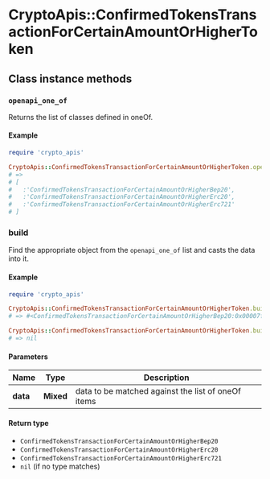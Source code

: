 # CryptoApis::ConfirmedTokensTransactionForCertainAmountOrHigherToken

## Class instance methods

### `openapi_one_of`

Returns the list of classes defined in oneOf.

#### Example

```ruby
require 'crypto_apis'

CryptoApis::ConfirmedTokensTransactionForCertainAmountOrHigherToken.openapi_one_of
# =>
# [
#   :'ConfirmedTokensTransactionForCertainAmountOrHigherBep20',
#   :'ConfirmedTokensTransactionForCertainAmountOrHigherErc20',
#   :'ConfirmedTokensTransactionForCertainAmountOrHigherErc721'
# ]
```

### build

Find the appropriate object from the `openapi_one_of` list and casts the data into it.

#### Example

```ruby
require 'crypto_apis'

CryptoApis::ConfirmedTokensTransactionForCertainAmountOrHigherToken.build(data)
# => #<ConfirmedTokensTransactionForCertainAmountOrHigherBep20:0x00007fdd4aab02a0>

CryptoApis::ConfirmedTokensTransactionForCertainAmountOrHigherToken.build(data_that_doesnt_match)
# => nil
```

#### Parameters

| Name | Type | Description |
| ---- | ---- | ----------- |
| **data** | **Mixed** | data to be matched against the list of oneOf items |

#### Return type

- `ConfirmedTokensTransactionForCertainAmountOrHigherBep20`
- `ConfirmedTokensTransactionForCertainAmountOrHigherErc20`
- `ConfirmedTokensTransactionForCertainAmountOrHigherErc721`
- `nil` (if no type matches)

